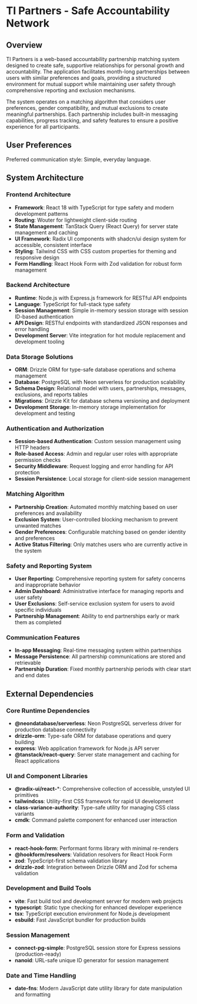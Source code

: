 # TI Partners - Safe Accountability Network

## Overview

TI Partners is a web-based accountability partnership matching system designed to create safe, supportive relationships for personal growth and accountability. The application facilitates month-long partnerships between users with similar preferences and goals, providing a structured environment for mutual support while maintaining user safety through comprehensive reporting and exclusion mechanisms.

The system operates on a matching algorithm that considers user preferences, gender compatibility, and mutual exclusions to create meaningful partnerships. Each partnership includes built-in messaging capabilities, progress tracking, and safety features to ensure a positive experience for all participants.

## User Preferences

Preferred communication style: Simple, everyday language.

## System Architecture

### Frontend Architecture
- **Framework**: React 18 with TypeScript for type safety and modern development patterns
- **Routing**: Wouter for lightweight client-side routing
- **State Management**: TanStack Query (React Query) for server state management and caching
- **UI Framework**: Radix UI components with shadcn/ui design system for accessible, consistent interface
- **Styling**: Tailwind CSS with CSS custom properties for theming and responsive design
- **Form Handling**: React Hook Form with Zod validation for robust form management

### Backend Architecture
- **Runtime**: Node.js with Express.js framework for RESTful API endpoints
- **Language**: TypeScript for full-stack type safety
- **Session Management**: Simple in-memory session storage with session ID-based authentication
- **API Design**: RESTful endpoints with standardized JSON responses and error handling
- **Development Server**: Vite integration for hot module replacement and development tooling

### Data Storage Solutions
- **ORM**: Drizzle ORM for type-safe database operations and schema management
- **Database**: PostgreSQL with Neon serverless for production scalability
- **Schema Design**: Relational model with users, partnerships, messages, exclusions, and reports tables
- **Migrations**: Drizzle Kit for database schema versioning and deployment
- **Development Storage**: In-memory storage implementation for development and testing

### Authentication and Authorization
- **Session-based Authentication**: Custom session management using HTTP headers
- **Role-based Access**: Admin and regular user roles with appropriate permission checks
- **Security Middleware**: Request logging and error handling for API protection
- **Session Persistence**: Local storage for client-side session management

### Matching Algorithm
- **Partnership Creation**: Automated monthly matching based on user preferences and availability
- **Exclusion System**: User-controlled blocking mechanism to prevent unwanted matches
- **Gender Preferences**: Configurable matching based on gender identity and preferences
- **Active Status Filtering**: Only matches users who are currently active in the system

### Safety and Reporting System
- **User Reporting**: Comprehensive reporting system for safety concerns and inappropriate behavior
- **Admin Dashboard**: Administrative interface for managing reports and user safety
- **User Exclusions**: Self-service exclusion system for users to avoid specific individuals
- **Partnership Management**: Ability to end partnerships early or mark them as completed

### Communication Features
- **In-app Messaging**: Real-time messaging system within partnerships
- **Message Persistence**: All partnership communications are stored and retrievable
- **Partnership Duration**: Fixed monthly partnership periods with clear start and end dates

## External Dependencies

### Core Runtime Dependencies
- **@neondatabase/serverless**: Neon PostgreSQL serverless driver for production database connectivity
- **drizzle-orm**: Type-safe ORM for database operations and query building
- **express**: Web application framework for Node.js API server
- **@tanstack/react-query**: Server state management and caching for React applications

### UI and Component Libraries
- **@radix-ui/react-***: Comprehensive collection of accessible, unstyled UI primitives
- **tailwindcss**: Utility-first CSS framework for rapid UI development
- **class-variance-authority**: Type-safe utility for managing CSS class variants
- **cmdk**: Command palette component for enhanced user interaction

### Form and Validation
- **react-hook-form**: Performant forms library with minimal re-renders
- **@hookform/resolvers**: Validation resolvers for React Hook Form
- **zod**: TypeScript-first schema validation library
- **drizzle-zod**: Integration between Drizzle ORM and Zod for schema validation

### Development and Build Tools
- **vite**: Fast build tool and development server for modern web projects
- **typescript**: Static type checking for enhanced developer experience
- **tsx**: TypeScript execution environment for Node.js development
- **esbuild**: Fast JavaScript bundler for production builds

### Session Management
- **connect-pg-simple**: PostgreSQL session store for Express sessions (production-ready)
- **nanoid**: URL-safe unique ID generator for session management

### Date and Time Handling
- **date-fns**: Modern JavaScript date utility library for date manipulation and formatting